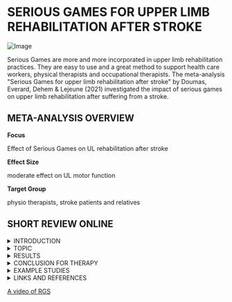 # SERIOUS GAMES FOR UPPER LIMB REHABILITATION AFTER STROKE

![Image](https://cdn.pixabay.com/photo/2015/10/27/16/07/canvas-1009232_1280.jpg)

Serious Games are more and more incorporated in upper limb rehabilitation practices. They are easy to use and a great method to support health care workers, physical therapists and occupational therapists. 
The meta-analysis "Serious Games for upper limb rehabilitation after stroke" by Doumas, Everard, Dehem & Lejeune (2021) 
investigated the impact of serious games on upper limb rehabilitation after suffering from a stroke. 


##  META-ANALYSIS OVERVIEW

**Focus** 

Effect of Serious Games on UL rehabilitation after stroke

**Effect Size**

moderate effect on UL motor function

**Target Group**

physio therapists, stroke patients and relatives


## SHORT REVIEW ONLINE
<details><summary>INTRODUCTION</summary>
<p>

More than one million Europeans suffer from stroke every year. Around two-thirds of the survivors experience upper limb paresis. 
The number is still rising, so in the next years will be an even greater need of rehabilitation. 
A few people are able to recover completely from UL paresis after six month. 
For now patients receive conventional physical therapy and in addition self- and tele-rehabilitation. 
With the actual technical developement in robot assisted therapy (RAT) and virtual reality (VR) therapists get assistance. 
Recent meta-analysis suggest a superior effect of these new interventions. 
Authors have stated that VR-based therapy which is specifically developed for this and are fulfilling numerous neurorehabilitation principles. 
These playful interventions are called serious games. 
A serious game is by definition a game that is fulfilling educational or rehabitational goals. 
In the case of stroke rehabilitation these games are designed for that specific reason and follow several motor relearning principles.
These games are developed to stimulate recovery and maintain the motivation of the patients.
 
</p>
 
</details>
<details><summary>TOPIC</summary>
<p>

Previous work on the efficacy of VR-based interventions were showing that serious games could have a positive impact on the patient.
Recent theoretical research proposed consolidation of commonly acknowledged neurorehabilitation principles in serious games.
The question is if the specific principles are correlating with the efficacy. 
So the authors decided to address this meta-analysis to this purpose and were following the PICOS form: in adults after stroke (P), 
do serious games, implemented on various technological systems (I), show better efficacy than conventional treatment (C), 
to rehabilitate UL function and activity, and patient's participation (O).
So they were searching for relevant literature. They were looking for ten criterias to measure. 
 For example: amount of practice, task-specific practice, feedback and so on.
 
</p>
</details>

<details><summary>RESULTS</summary>
<p>

Rehabilitation using serious games led to significantly better improvements compared to conventional treatments.
They highlighted that studies that were fulfilling eight or more neurorehabilitation principles had significant results.
Serious games were effective in improving UL mototr function in both subacute and chronic stage after stroke, 
 but no difference between these groups.
An improvement in the rehabilitation was measured also for all components of the ICF-WHO.

</p>
 
</details>

<details><summary>CONCLUSION FOR THERAPY</summary>
<p>

The meta-analysis is showing that there is a significant effect for UL motor function, 
UL activity and participation after stroke with serious games.
The device for the serious game is not important. The crucial part is the neurorehabilitaion principles. 
If there are more than eight involved it is showing an effect.
So overall it make sense to use serious games for rehabilitation after a stroke. Important are that the interventions are fitting the criteria.For 
the near future it would make sense to do it additionally to the conventional therapy, because it would save ressources from the therapists and 
more people could have a chance to get the best treatment for themselves.

</p>
 
</details>

<details><summary>EXAMPLE STUDIES</summary>
<p>

**study 1**
 
VIRTUAL REALITY BASE REHABILITATION SPEEDS UP FUNCTIONAL RECOVERY OF THE UPPER EXTREMITIES AFTER STROKE

 
 This study used a VR-based rehabilitation for the upper limb system in the acute phase after a stroke. 
 The Rehabilitation Gaming System (RGS) was their main tool. As we already know from the meta-analysis the needs for stroke rehabilitation
 is rising, so self-managed rehabilitation approaches are in need. The patients got a 12 week treatment and in addition conventional therapy. 
 The control group was having a time matched alternative treatment, like occupational therapy and non-specific interactive games.
 The basic idea was to show the participants a virtual upper limb to stimulate them.
 The theory behind that is based on the human mirror neuron system, a system that is active during execution and oberserving other 
 people while executing. They where using the Rehabilitation Gaming System, which is simulating the movement and 
 action of the patients upper body on a screen. The patients got equipped with data gloves that were connected to the device to measure the
 movement of hands and fingers. They used a dynamic system for the difficulty of the tasks. The goal was to keep the participants around
 70% correct trials to prevent boredom and frustration. The users were playing a game called Spheroids, where the had to interract with 
 upcoming spheres and perform basic arm movements, like grasping, object displacement and release.
 The speed of the paretic arm was measured and the authors found that the patients using the RGS were significantly faster.
 At the end of the treatment the participants got tested with two test for arm movement and hand and arm activity.
 
 **study 2**
 
EFFECT OF LEAP MOTION-BASED 3D IMMERSIVE VIRTUAL REALITY USAGE ON UPPER EXTREMITY FUNCTION IN ISCHEMIC STROKE PATIENTS

Ögun and colleagues (2019) studied the effectiveness of immersive virtual reality (IVR) on upper extremity function in patients after having suffered an ischemic stroke. In order to accurately measure the patients hand movements, a LeapMotion device was added to the VR goggles. 
During six weeks of treatment, half of the sample (n = 33) played four different task-oriented games in an IVR setting with rehabilitation goals whereas the other half (n=32) received conventional treatment and rehabilitation (which was matched to the IVR tasks) and only passively used the IVR equipment, only focusing on visual scenes but not experiencing any upper limb interaction. In order to assess the primary outcome, upper extremity function, the FUGL-Meyer Upper Extremity (FMUE) assessment was conducted twice, once before the patients received treatment and a second time after completing the six weeks of treatment. The results of the study showed that while both groups improved in their upper limb over function over the course of six weeks, the IVR-group showed even greater improvements compared to the control group. Additionally, to the primary outcome, functional independence and self-care skills, which were also assessed, improved to a stronger degree in the IVR-group. 
In conclusion it can be said that including IVR-based treatment of upper extremity paresis is helpful, especially since the virtual environments can be easily adapted to every patient’s needs, allowing individualized stroke rehabilitation.

</p>
 
</details>

<details><summary>LINKS AND REFERENCES</summary>
<p>

Doumas, Ioannis & Everard, Gauthier & Dehem, Stéphanie & Lejeune, Thierry. (2021). 
Serious games for upper limb rehabilitation after stroke: a    meta-analysis. Journal of NeuroEngineering and Rehabilitation. 
18. 10.1186/s12984-021-00889-1. 


da Silva Cameirão, Mónica et al. ‘Virtual Reality Based Rehabilitation Speeds up Functional Recovery of the Upper Extremities after Stroke: 
A Randomized Controlled Pilot Study in the Acute Phase of Stroke Using the Rehabilitation Gaming System’. 1 Jan. 2011 : 287 – 298.
 
<p>
</details>



[A video of RGS](https://www.youtube.com/watch?v=vJXEI9yQyEQ)
